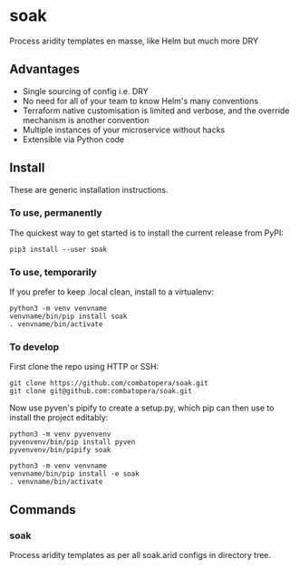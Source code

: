 # soak
Process aridity templates en masse, like Helm but much more DRY

## Advantages
* Single sourcing of config i.e. DRY
* No need for all of your team to know Helm's many conventions
* Terraform native customisation is limited and verbose, and the override mechanism is another convention
* Multiple instances of your microservice without hacks
* Extensible via Python code

## Install
These are generic installation instructions.

### To use, permanently
The quickest way to get started is to install the current release from PyPI:
```
pip3 install --user soak
```

### To use, temporarily
If you prefer to keep .local clean, install to a virtualenv:
```
python3 -m venv venvname
venvname/bin/pip install soak
. venvname/bin/activate
```

### To develop
First clone the repo using HTTP or SSH:
```
git clone https://github.com/combatopera/soak.git
git clone git@github.com:combatopera/soak.git
```
Now use pyven's pipify to create a setup.py, which pip can then use to install the project editably:
```
python3 -m venv pyvenvenv
pyvenvenv/bin/pip install pyven
pyvenvenv/bin/pipify soak

python3 -m venv venvname
venvname/bin/pip install -e soak
. venvname/bin/activate
```

## Commands

### soak
Process aridity templates as per all soak.arid configs in directory tree.
